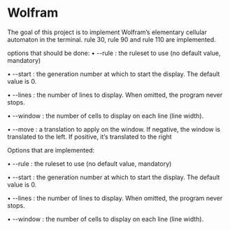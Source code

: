 # Wolfram
The goal of this project is to implement Wolfram’s elementary cellular automaton in the terminal.
rule 30, rule 90 and rule 110 are implemented.

options that should be done:
• --rule : the ruleset to use (no default value, mandatory)

• --start : the generation number at which to start the display. The default value is 0.

• --lines : the number of lines to display. When omitted, the program never stops.

• --window : the number of cells to display on each line (line width).

• --move : a translation to apply on the window. If negative, the window is translated to the left. If positive, it’s translated to the right




Options that are implemented:

• --rule : the ruleset to use (no default value, mandatory)

• --start : the generation number at which to start the display. The default value is 0.

• --lines : the number of lines to display. When omitted, the program never stops.

• --window : the number of cells to display on each line (line width).

